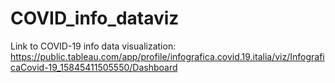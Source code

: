 # COVID_info_dataviz
Link to COVID-19 info data visualization: https://public.tableau.com/app/profile/infografica.covid.19.italia/viz/InfograficaCovid-19_15845411505550/Dashboard
